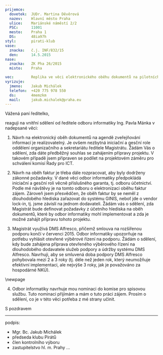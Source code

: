 ```yaml
---
prijemce: 
  dovetek:  JUDr. Martina Děvěrová
  nazev:    Hlavní město Praha
  ulice:    Mariánské náměstí 2/2
  PSC:      11001
  mesto:    Praha 1
  DS:       48ia97h
styl:       pirati-klub
vase:
  znacka:   č.j. INF/832/15
  den:      14.5.2015
nase:
  znacka:   ZK Pha 26/2015
  misto:    Praha

vec:        Replika ve věci elektronického oběhu dokumentů na pilotních agendách Magistrátu hl. m. Prahy
vyrizuje:   
  jmeno:    Jakub Michálek
  telefon:  +420 775 978 550
  ds:       4memzkm
  mail:     jakub.michalek@praha.eu
---
```


Vážená paní ředitelko,

reaguji na vnitřní sdělení od ředitele odboru informatiky Ing. Pavla Mánka 
v nadepsané věci:

1. Návrh na elektronický oběh dokumentů na agendě zveřejňování informací
je realizovatelný. Je ovšem nezbytná iniciační a gesční role oddělení 
organizačního a sekretariátu ředitele Magistrátu. Žádám Vás o sdělení, zda
dáte předběžný souhlas se zahájením přípravy projektu. V takovém případě jsem připraven
se podílet na projektovém záměru pro schválení komisí Rady pro ICT.

2. Návrh na oběh faktur je třeba dále rozpracovat, aby byly dodrženy zákonné 
požadavky. V dané věci odbor informatiky předpokládá iniciační a gesční roli 
věcně příslušného garanta, tj. odboru účetnictví. Podle mé návštěvy je
na tomto odboru o elektronizaci oběhu faktur zájem. Zároveň jsem přesvědčen,
že oběh faktur by se neměl z dlouhodobého hlediska zařazovat do systému GINIS,
neboť jde o vendor lock-in, tj. jsme závislí na jednom dodavateli. 
Žádám vás o sdělení, zda Magistrát bude definovat požadavky z účetního hlediska
na oběh dokumentů, které by odbor informatiky mohl implementovat a zda je možné
zahájit přípravu tohoto projektu.

3. Magistrát využívá DMS Alfresco, přičemž smlouva na rozšířenou podporu končí
v červenci 2015. Odbor informatiky upozorňuje na potřebu vyhlásit otevřené 
výběrové řízení na podporu. Žádám o sdělení, kdy bude zahájena příprava
otevřeného výběrového řízení na dlouhodobého dodavatele služeb podpory a údržby
systému DMS Alfresco. Navrhuji, aby se 
smluvená doba podpory DMS Alfresco pohybovala mezi 2 a 3 roky (tj. déle než jeden rok,
který neumožňuje efektivní implementaci, ale nejvýše 3 roky, jak je považováno
za hospodárné NKÚ). 
 
\newpage

4. Odbor informatiky navrhuje mou nominaci do komise pro spisovou službu. 
Tuto nominaci přijímám a mám o tuto práci zájem. Prosím o sdělení, co je v této
věci potřeba z mé strany učinit.

S pozdravem

---
podpis: 
  - Mgr. Bc. Jakub Michálek
  - předseda klubu Pirátů
  - člen kontrolního výboru
  - zastupitelstvo hl. m. Prahy
...
